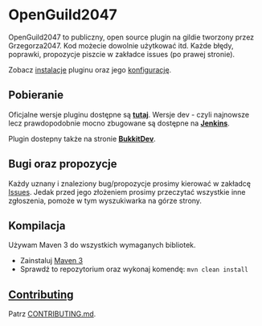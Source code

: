 OpenGuild2047
=============

OpenGuild2047 to publiczny, open source plugin na gildie tworzony przez Grzegorza2047.
Kod możecie dowolnie użytkować itd.
Każde błędy, poprawki, propozycje piszcie w zakładce issues (po prawej stronie).

Zobacz [instalacje](https://github.com/grzegorz2047/OpenGuild2047/wiki/Pobieranie-oraz-instalacja) pluginu oraz jego [konfigurację](https://github.com/grzegorz2047/OpenGuild2047/wiki/Konfiguracja).

Pobieranie
-----------

Oficjalne wersje pluginu dostępne są [__tutaj__](https://github.com/grzegorz2047/OpenGuild2047/releases).
Wersje dev - czyli najnowsze lecz prawdopodobnie mocno zbugowane są dostępne na [__Jenkins__](https://openguild.kraft.czest.pl).

Plugin dostepny także na stronie [__BukkitDev__](http://dev.bukkit.org/bukkit-plugins/openguild/).

Bugi oraz propozycje
-----------

Każdy uznany i znaleziony bug/propozycje prosimy kierować w zakładcę [Issues](https://github.com/grzegorz2047/OpenGuild2047/issues). Jedak przed jego złożeniem prosimy przeczytać wszystkie inne zgłoszenia, pomoże w tym wyszukiwarka na górze strony.

Kompilacja
-----------

Używam Maven 3 do wszystkich wymaganych bibliotek.
* Zainstaluj [Maven 3](http://maven.apache.org/download.html)
* Sprawdź to repozytorium oraz wykonaj komendę: `mvn clean install`

[Contributing](https://github.com/grzegorz2047/OpenGuild2047/blob/master/CONTRIBUTING.md)
-----------

Patrz [CONTRIBUTING.md](https://github.com/grzegorz2047/OpenGuild2047/blob/master/CONTRIBUTING.md).
